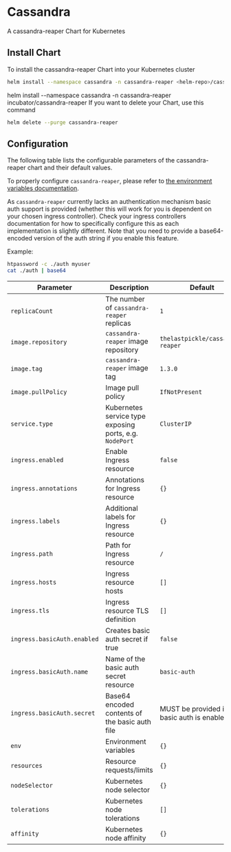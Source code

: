# Cassandra
A cassandra-reaper Chart for Kubernetes

## Install Chart
To install the cassandra-reaper Chart into your Kubernetes cluster

```bash
helm install --namespace cassandra -n cassandra-reaper <helm-repo>/cassandra-reaper
```

helm install --namespace cassandra -n cassandra-reaper incubator/cassandra-reaper
If you want to delete your Chart, use this command
```bash
helm delete --purge cassandra-reaper
```

## Configuration

The following table lists the configurable parameters of the cassandra-reaper chart and their default values.

To properly configure `cassandra-reaper`, please refer to [the environment variables documentation](http://cassandra-reaper.io/docs/configuration/docker_vars/).

As `cassandra-reaper` currently lacks an authentication mechanism basic auth support is provided (whether this will work for you is dependent on your chosen ingress 
controller). Check your ingress controllers documentation for how to specifically configure this as each implementation is slightly different. Note that you need to
provide a base64-encoded version of the auth string if you enable this feature.

Example:
```bash
htpassword -c ./auth myuser
cat ./auth | base64
```


| Parameter                  | Description                                            | Default                                                    |
| -------------------------- | ------------------------------------------------------ | ---------------------------------------------------------- |
| `replicaCount`             | The number of `cassandra-reaper` replicas              | `1`                                                        |
| `image.repository`         | `cassandra-reaper` image repository                    | `thelastpickle/cassandra-reaper`                           |
| `image.tag`                | `cassandra-reaper` image tag                           | `1.3.0`                                                    |
| `image.pullPolicy`         | Image pull policy                                      | `IfNotPresent`                                             |
| `service.type`             | Kubernetes service type exposing ports, e.g. `NodePort`| `ClusterIP`                                                |
| `ingress.enabled`          | Enable Ingress resource                                | `false`                                                    |
| `ingress.annotations`      | Annotations for Ingress resource                       | `{}`                                                       |
| `ingress.labels`           | Additional labels for Ingress resource                 | `{}`                                                       |
| `ingress.path`             | Path for Ingress resource                              | `/`                                                        |
| `ingress.hosts`            | Ingress resource hosts                                 | `[]`                                                       |
| `ingress.tls`              | Ingress resource TLS definition                        | `[]`                                                       |
| `ingress.basicAuth.enabled`| Creates basic auth secret if true                      | `false`                                                    |
| `ingress.basicAuth.name`   | Name of the basic auth secret resource                 | `basic-auth`                                               |
| `ingress.basicAuth.secret` | Base64 encoded contents of the basic auth file         | MUST be provided if basic auth is enabled                  |
| `env`                      | Environment variables                                  | `{}`                                                       |
| `resources`                | Resource requests/limits                               | `{}`                                                       |
| `nodeSelector`             | Kubernetes node selector                               | `{}`                                                       |
| `tolerations`              | Kubernetes node tolerations                            | `[]`                                                       |
| `affinity`                 | Kubernetes node affinity                               | `{}`                                                       |
